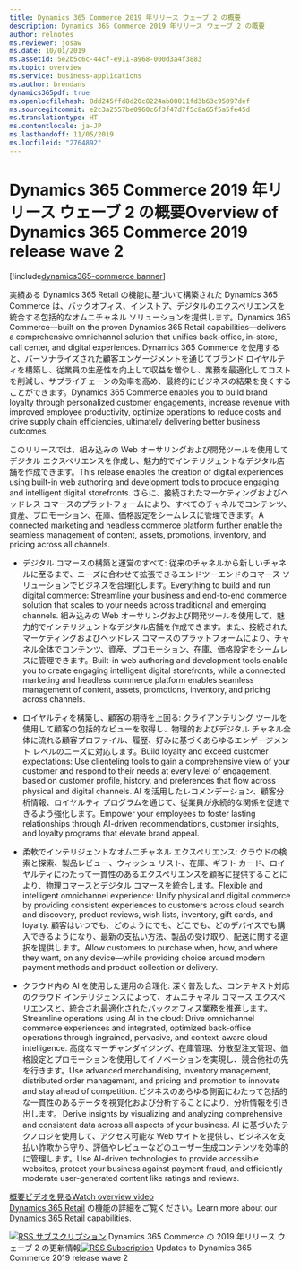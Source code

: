 ```yaml
---
title: Dynamics 365 Commerce 2019 年リリース ウェーブ 2 の概要
description: Dynamics 365 Commerce 2019 年リリース ウェーブ 2 の概要
author: relnotes
ms.reviewer: josaw
ms.date: 10/01/2019
ms.assetid: 5e2b5c6c-44cf-e911-a968-000d3a4f3883
ms.topic: overview
ms.service: business-applications
ms.author: brendans
dynamics365pdf: true
ms.openlocfilehash: 8dd245ffd8d20c8224ab08011fd3b63c95097def
ms.sourcegitcommit: e2c3a2557be0960c6f3f47d7f5c8a65f5a5fe45d
ms.translationtype: HT
ms.contentlocale: ja-JP
ms.lasthandoff: 11/05/2019
ms.locfileid: "2764892"
---
```

# <a name="overview-of-dynamics-365-commerce-2019-release-wave-2"></a><span data-ttu-id="e1141-103">Dynamics 365 Commerce 2019 年リリース ウェーブ 2 の概要</span><span class="sxs-lookup"><span data-stu-id="e1141-103">Overview of Dynamics 365 Commerce 2019 release wave 2</span></span>
[!include[dynamics365-commerce banner](../includes/dynamics365-commerce.md)]

<!--overview start-->
<span data-ttu-id="e1141-104">実績ある Dynamics 365 Retail の機能に基づいて構築された Dynamics 365 Commerce は、バックオフィス、インストア、デジタルのエクスペリエンスを統合する包括的なオムニチャネル ソリューションを提供します。</span><span class="sxs-lookup"><span data-stu-id="e1141-104">Dynamics 365 Commerce—built on the proven Dynamics 365 Retail capabilities—delivers a comprehensive omnichannel solution that unifies back-office, in-store, call center, and digital experiences.</span></span> <span data-ttu-id="e1141-105">Dynamics 365 Commerce を使用すると、パーソナライズされた顧客エンゲージメントを通じてブランド ロイヤルティを構築し、従業員の生産性を向上して収益を増やし、業務を最適化してコストを削減し、サプライチェーンの効率を高め、最終的にビジネスの結果を良くすることができます。</span><span class="sxs-lookup"><span data-stu-id="e1141-105">Dynamics 365 Commerce enables you to build brand loyalty through personalized customer engagements, increase revenue with improved employee productivity, optimize operations to reduce costs and drive supply chain efficiencies, ultimately delivering better business outcomes.</span></span> 

<span data-ttu-id="e1141-106">このリリースでは、組み込みの Web オーサリングおよび開発ツールを使用してデジタル エクスペリエンスを作成し、魅力的でインテリジェントなデジタル店舗を作成できます。</span><span class="sxs-lookup"><span data-stu-id="e1141-106">This release enables the creation of digital experiences using built-in web authoring and development tools to produce engaging and intelligent digital storefronts.</span></span> <span data-ttu-id="e1141-107">さらに、接続されたマーケティングおよびヘッドレス コマースのプラットフォームにより、すべてのチャネルでコンテンツ、資産、プロモーション、在庫、価格設定をシームレスに管理できます。</span><span class="sxs-lookup"><span data-stu-id="e1141-107">A connected marketing and headless commerce platform further enable the seamless management of content, assets, promotions, inventory, and pricing across all channels.</span></span>

* <span data-ttu-id="e1141-108">デジタル コマースの構築と運営のすべて: 従来のチャネルから新しいチャネルに至るまで、ニーズに合わせて拡張できるエンドツーエンドのコマース ソリューションでビジネスを合理化します。</span><span class="sxs-lookup"><span data-stu-id="e1141-108">Everything to build and run digital commerce: Streamline your business and end-to-end commerce solution that scales to your needs across traditional and emerging channels.</span></span>  <span data-ttu-id="e1141-109">組み込みの Web オーサリングおよび開発ツールを使用して、魅力的でインテリジェントなデジタル店舗を作成できます。また、接続されたマーケティングおよびヘッドレス コマースのプラットフォームにより、チャネル全体でコンテンツ、資産、プロモーション、在庫、価格設定をシームレスに管理できます。</span><span class="sxs-lookup"><span data-stu-id="e1141-109">Built-in web authoring and development tools enable you to create engaging intelligent digital storefronts, while a connected marketing and headless commerce platform enables seamless management of content, assets, promotions, inventory, and pricing across channels.</span></span>

* <span data-ttu-id="e1141-110">ロイヤルティを構築し、顧客の期待を上回る: クライアンテリング ツールを使用して顧客の包括的なビューを取得し、物理的およびデジタル チャネル全体に流れる顧客プロファイル、履歴、好みに基づくあらゆるエンゲージメント レベルのニーズに対応します。</span><span class="sxs-lookup"><span data-stu-id="e1141-110">Build loyalty and exceed customer expectations: Use clienteling tools to gain a comprehensive view of your customer and respond to their needs at every level of engagement, based on customer profile, history, and preferences that flow across physical and digital channels.</span></span> <span data-ttu-id="e1141-111">AI を活用したレコメンデーション、顧客分析情報、ロイヤルティ プログラムを通じて、従業員が永続的な関係を促進できるよう強化します。</span><span class="sxs-lookup"><span data-stu-id="e1141-111">Empower your employees to foster lasting relationships through AI-driven recommendations, customer insights, and loyalty programs that elevate brand appeal.</span></span> 

* <span data-ttu-id="e1141-112">柔軟でインテリジェントなオムニチャネル エクスペリエンス: クラウドの検索と探索、製品レビュー、ウィッシュ リスト、在庫、ギフト カード、ロイヤルティにわたって一貫性のあるエクスペリエンスを顧客に提供することにより、物理コマースとデジタル コマースを統合します。</span><span class="sxs-lookup"><span data-stu-id="e1141-112">Flexible and intelligent omnichannel experience: Unify physical and digital commerce by providing consistent experiences to customers across cloud search and discovery, product reviews, wish lists, inventory, gift cards, and loyalty.</span></span> <span data-ttu-id="e1141-113">顧客はいつでも、どのようにでも、どこでも、どのデバイスでも購入できるようになり、最新の支払い方法、製品の受け取り、配送に関する選択を提供します。</span><span class="sxs-lookup"><span data-stu-id="e1141-113">Allow customers to purchase when, how, and where they want, on any device—while providing choice around modern payment methods and product collection or delivery.</span></span> 

* <span data-ttu-id="e1141-114">クラウド内の AI を使用した運用の合理化: 深く普及した、コンテキスト対応のクラウド インテリジェンスによって、オムニチャネル コマース エクスペリエンスと、統合され最適化されたバックオフィス業務を推進します。</span><span class="sxs-lookup"><span data-stu-id="e1141-114">Streamline operations using AI in the cloud: Drive omnichannel commerce experiences and integrated, optimized back-office operations through ingrained, pervasive, and context-aware cloud intelligence.</span></span> <span data-ttu-id="e1141-115">高度なマーチャンダイジング、在庫管理、分散型注文管理、価格設定とプロモーションを使用してイノベーションを実現し、競合他社の先を行きます。</span><span class="sxs-lookup"><span data-stu-id="e1141-115">Use advanced merchandising, inventory management, distributed order management, and pricing and promotion to innovate and stay ahead of competition.</span></span><span data-ttu-id="e1141-116"> ビジネスのあらゆる側面にわたって包括的な一貫性のあるデータを視覚化および分析することにより、分析情報を引き出します。</span><span class="sxs-lookup"><span data-stu-id="e1141-116"> Derive insights by visualizing and analyzing comprehensive and consistent data across all aspects of your business.</span></span> <span data-ttu-id="e1141-117">AI に基づいたテクノロジを使用して、アクセス可能な Web サイトを提供し、ビジネスを支払い詐欺から守り、評価やレビューなどのユーザー生成コンテンツを効率的に管理します。</span><span class="sxs-lookup"><span data-stu-id="e1141-117">Use AI-driven technologies to provide accessible websites, protect your business against payment fraud, and efficiently moderate user-generated content like ratings and reviews.</span></span> 

[<span data-ttu-id="e1141-118">概要ビデオを見る</span><span class="sxs-lookup"><span data-stu-id="e1141-118">Watch overview video</span></span>](https://aka.ms/ROGC19RW2ROV)<br>
<span data-ttu-id="e1141-119">[Dynamics 365 Retail](https://docs.microsoft.com/dynamics365/#pivot=business-apps&panel=retail) の機能の詳細をご覧ください。</span><span class="sxs-lookup"><span data-stu-id="e1141-119">Learn more about our [Dynamics 365 Retail](https://docs.microsoft.com/dynamics365/#pivot=business-apps&panel=retail) capabilities.</span></span>

<span data-ttu-id="e1141-120">[![RSS サブスクリプション](/dynamics365-release-plan/media/feed-icon.png "RSS サブスクリプション")](https://docs.microsoft.com/api/search/rss?locale=en-us&$filter=scopes%2Fany(t%3A%20t%20eq%20%27\dynamics365-commerce-192%27)) Dynamics 365 Commerce の 2019 年リリース ウェーブ 2 の更新情報</span><span class="sxs-lookup"><span data-stu-id="e1141-120">[![RSS Subscription](/dynamics365-release-plan/media/feed-icon.png "RSS Subscription")](https://docs.microsoft.com/api/search/rss?locale=en-us&$filter=scopes%2Fany(t%3A%20t%20eq%20%27\dynamics365-commerce-192%27)) Updates to Dynamics 365 Commerce 2019 release wave 2</span></span>
<!--overview end-->